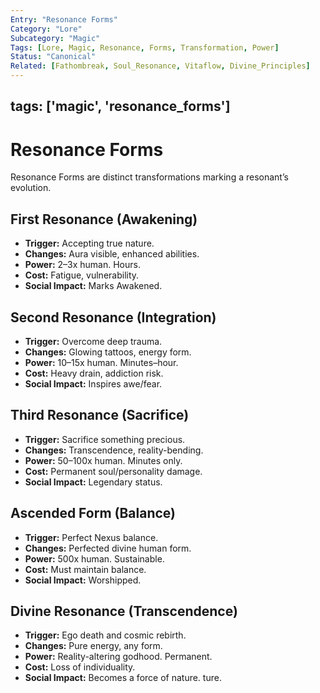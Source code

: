 ```yaml
---
Entry: "Resonance Forms"
Category: "Lore"
Subcategory: "Magic"
Tags: [Lore, Magic, Resonance, Forms, Transformation, Power]
Status: "Canonical"
Related: [Fathombreak, Soul_Resonance, Vitaflow, Divine_Principles]
---
```

tags: ['magic', 'resonance_forms']
---


# Resonance Forms

Resonance Forms are distinct transformations marking a resonant’s evolution.

## First Resonance (Awakening)
- **Trigger:** Accepting true nature.
- **Changes:** Aura visible, enhanced abilities.
- **Power:** 2–3x human. Hours.
- **Cost:** Fatigue, vulnerability.
- **Social Impact:** Marks Awakened.

## Second Resonance (Integration)
- **Trigger:** Overcome deep trauma.
- **Changes:** Glowing tattoos, energy form.
- **Power:** 10–15x human. Minutes–hour.
- **Cost:** Heavy drain, addiction risk.
- **Social Impact:** Inspires awe/fear.

## Third Resonance (Sacrifice)
- **Trigger:** Sacrifice something precious.
- **Changes:** Transcendence, reality-bending.
- **Power:** 50–100x human. Minutes only.
- **Cost:** Permanent soul/personality damage.
- **Social Impact:** Legendary status.

## Ascended Form (Balance)
- **Trigger:** Perfect Nexus balance.
- **Changes:** Perfected divine human form.
- **Power:** 500x human. Sustainable.
- **Cost:** Must maintain balance.
- **Social Impact:** Worshipped.

## Divine Resonance (Transcendence)
- **Trigger:** Ego death and cosmic rebirth.
- **Changes:** Pure energy, any form.
- **Power:** Reality-altering godhood. Permanent.
- **Cost:** Loss of individuality.
- **Social Impact:** Becomes a force of nature.
ture.
